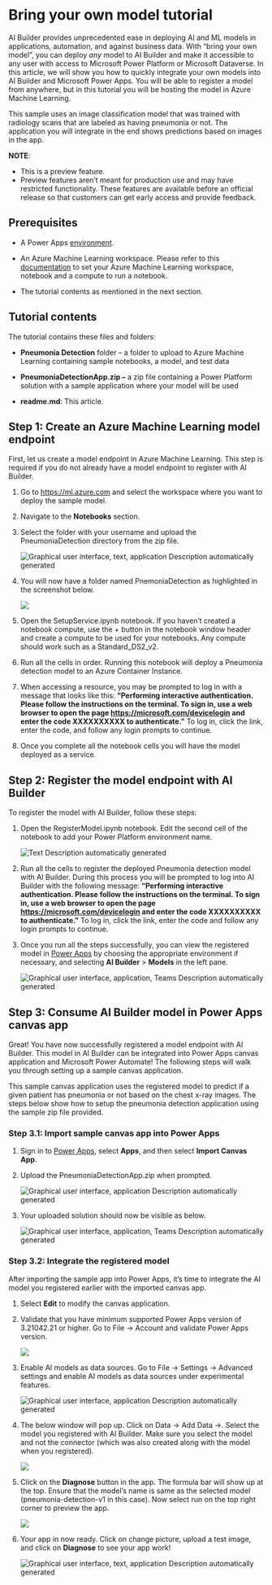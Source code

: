 # Bring your own model tutorial


AI Builder provides unprecedented ease in deploying AI and ML models in
applications, automation, and against business data. With “bring your own
model”, you can deploy *any* model to AI Builder and make it accessible to any
user with access to Microsoft Power Platform or Microsoft Dataverse. In this
article, we will show you how to quickly integrate your own models into AI
Builder and Microsoft Power Apps. You will be able to register a model from
anywhere, but in this tutorial you will be hosting the model in Azure Machine
Learning.

This sample uses an image classification model that was trained with radiology
scans that are labeled as having pneumonia or not. The application you will
integrate in the end shows predictions based on images in the app.

**NOTE**:
-   This is a preview feature.
-   Preview features aren’t meant for production use and may have restricted
    functionality. These features are available before an official release so
    that customers can get early access and provide feedback.

## Prerequisites

-   A Power Apps [environment](https://docs.microsoft.com/en-us/power-platform/admin/environments-overview).

-   An Azure Machine Learning workspace. Please refer to this
    [documentation](https://docs.microsoft.com/azure/machine-learning/tutorial-1st-experiment-sdk-setup)
    to set your Azure Machine Learning workspace, notebook and a compute to run
    a notebook.

-   The tutorial contents as mentioned in the next section.

## Tutorial contents

The tutorial contains these files and folders:

-   **Pneumonia Detection** folder – a folder to upload to Azure Machine
    Learning containing sample notebooks, a model, and test data

-   **PneumoniaDetectionApp.zip –** a zip file containing a Power Platform
    solution with a sample application where your model will be used

-   **readme.md**: This article.


## Step 1: Create an Azure Machine Learning model endpoint 

First, let us create a model endpoint in Azure Machine Learning. This step is
required if you do not already have a model endpoint to register with AI
Builder.

1.  Go to <https://ml.azure.com> and select the workspace where you want to
    deploy the sample model.

2.  Navigate to the **Notebooks** section.

3.  Select the folder with your username and upload the PneumoniaDetection
    directory from the zip file.

    ![Graphical user interface, text, application Description automatically generated](media/869c440877a96173af7d83f705904eda.png)

4.  You will now have a folder named PnemoniaDetection as highlighted in the
    screenshot below.

    ![](media/4e0502923aaf74a4aaf325533e592c8b.png)

5.  Open the SetupService.ipynb notebook. If you haven’t created a notebook
    compute, use the + button in the notebook window header and create a compute
    to be used for your notebooks. Any compute should work such as a
    Standard_DS2_v2.

6.  Run all the cells in order. Running this notebook will deploy a Pneumonia
    detection model to an Azure Container Instance.

7.  When accessing a resource, you may be prompted to log in with a message that
    looks like this: **“Performing interactive authentication. Please follow the
    instructions on the terminal. To sign in, use a web browser to open the page
    https://microsoft.com/devicelogin and enter the code XXXXXXXXXX to
    authenticate.”** To log in, click the link, enter the code, and follow any
    login prompts to continue.

8.  Once you complete all the notebook cells you will have the model deployed as
    a service.

## Step 2: Register the model endpoint with AI Builder


To register the model with AI Builder, follow these steps:

1.  Open the RegisterModel.ipynb notebook. Edit the second cell of the notebook
    to add your Power Platform environment name.

    ![Text Description automatically generated](media/59f21240fbad2bbb6426e78560978069.png)

2.  Run all the cells to register the deployed Pneumonia detection model with AI
    Builder. During this process you will be prompted to log into AI Builder
    with the following message: **“Performing interactive authentication. Please
    follow the instructions on the terminal. To sign in, use a web browser to
    open the page https://microsoft.com/devicelogin and enter the code
    XXXXXXXXXX to authenticate.”** To log in, click the link, enter the code and
    follow any login prompts to continue.

3.  Once you run all the steps successfully, you can view the registered model
    in [Power Apps](https://make.powerapps.com) by choosing the
    appropriate environment if necessary, and selecting **AI Builder** > **Models** in the left pane.

    ![Graphical user interface, application, Teams Description automatically generated](media/2c99be9f6ff51f83749733b42464caf8.png)

## Step 3: Consume AI Builder model in Power Apps canvas app

Great! You have now successfully registered a model endpoint with AI Builder.
This model in AI Builder can be integrated into Power Apps canvas application
and Microsoft Power Automate! The following steps will walk you through setting
up a sample canvas application.

This sample canvas application uses the registered model to predict if a given
patient has pneumonia or not based on the chest x-ray images. The steps below
show how to setup the pneumonia detection application using the sample zip file
provided.

### Step 3.1: Import sample canvas app into Power Apps

1.  Sign in to [Power Apps](https://make.powerapps.com), select **Apps**, and then select **Import Canvas App**.

2.  Upload the PneumoniaDetectionApp.zip when prompted.

    ![Graphical user interface, application Description automatically generated](media/331c7d074aab8e1d17ba01c6c268ed72.png)

3.  Your uploaded solution should now be visible as below.

    ![Graphical user interface, application, Teams Description automatically generated](media/366b3fabf046cd401966122b9be2eb14.png)

### Step 3.2: Integrate the registered model

After importing the sample app into Power
Apps, it’s time to integrate the AI model you registered earlier with the
imported canvas app.

1.  Select **Edit** to modify the canvas application.

2.  Validate that you have minimum supported Power Apps version of 3.21042.21 or
    higher. Go to File -\> Account and validate Power Apps version.

    ![](media/f3a4c1ec95179475e7242f07bf8131d1.png)

3.  Enable AI models as data sources. Go to File -\> Settings -\> Advanced
    settings and enable AI models as data sources under experimental features.

    ![Graphical user interface, application Description automatically generated](media/3a8b0c29b07581e90ca6b1a8d369910d.png)

4.  The below window will pop up. Click on Data -\> Add Data -\>. Select the
    model you registered with AI Builder. Make sure you select the model and not
    the connector (which was also created along with the model when you
    registered).

    ![](media/0ad7bac004069b105d5413f7acab8691.png)

1.  Click on the **Diagnose** button in the app. The formula bar will show up at
    the top. Ensure that the model’s name is same as the selected model
    (pneumonia-detection-v1 in this case). Now select run on the top right
    corner to preview the app.

    ![](media/9071b22558fa88f0f47fec313afed3dc.png)

2.  Your app in now ready. Click on change picture, upload a test image, and
    click on **Diagnose** to see your app work!

    ![Graphical user interface, text, application Description automatically generated](media/72df828bee4427aea450222ec1d2f524.png)
